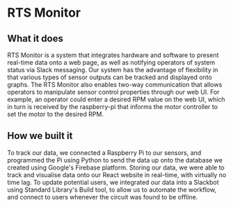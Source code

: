 # RTS Monitor

<h2> What it does </h2>
<p>
 RTS Monitor is a system that integrates hardware and software to present real-time data onto a web page, as well as notifying operators of system status via Slack messaging. Our system has the advantage of flexibility in that various types of sensor outputs can be tracked and displayed onto graphs. The RTS Monitor also enables two-way communication that allows operators to manipulate sensor control properties through our web UI. For example, an operator could enter a desired RPM value on the web UI, which in turn is received by the raspberry-pi that informs the motor controller to set the motor to the desired RPM.
</p>

<h2> How we built it </h2>
<p>
To track our data, we connected a Raspberry Pi to our sensors, and programmed the Pi using Python to send the data up onto the database we created using Google's Firebase platform. Storing our data, we were able to track and visualise data onto our React website in real-time, with virtually no time lag. To update potential users, we integrated our data into a Slackbot using Standard Library's Build tool, to allow us to automate the workflow, and connect to users whenever the circuit was found to be offline.
</p>
